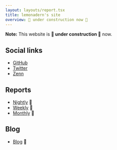 ```yaml
---
layout: layouts/report.tsx
title: lemonadern's site
overview: 🚧 under construction now 🚧
---
```


**Note:** This website is **🚧 under construction 🚧** now.

## Social links

- [GitHub](https://github.com/lemonadern)
- [Twitter](https://twitter.com/lemonadern)
- [Zenn](https://zenn.dev/lemonadern)

## Reports

- [Nightly](nightly/) :tada:
- [Weekly](weekly/) :construction:
- [Monthly](monthly/) :construction:

## Blog

- [Blog](blog/) :construction:
